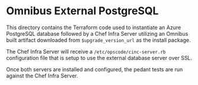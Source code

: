# Omnibus External PostgreSQL

This directory contains the Terraform code used to instantiate an Azure PostgreSQL database followed by a Chef Infra Server utilizing an Omnibus built artifact downloaded from `$upgrade_version_url` as the install package.

The Chef Infra Server will receive a `/etc/opscode/cinc-server.rb` configuration file that is setup to use the external database server over SSL.

Once both servers are installed and configured, the pedant tests are run against the Chef Infra Server.
